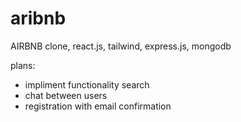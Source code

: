 # aribnb
AIRBNB clone, react.js, tailwind, express.js, mongodb

plans: 

- impliment functionality search
- chat between users
- registration with email confirmation
